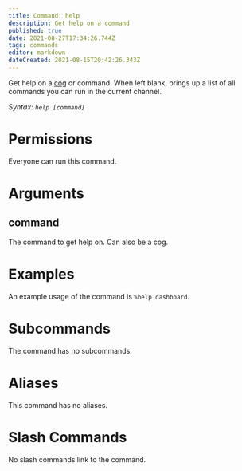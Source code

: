```yaml
---
title: Command: help
description: Get help on a command
published: true
date: 2021-08-27T17:34:26.744Z
tags: commands
editor: markdown
dateCreated: 2021-08-15T20:42:26.343Z
---
```


Get help on a [cog](/glossary/cog) or command. When left blank, brings up a list of all commands you can run in the current channel.

*Syntax: `help [command]`*

# Permissions

Everyone can run this command.

# Arguments

## command

The command to get help on. Can also be a cog.

# Examples

An example usage of the command is `%help dashboard`.

# Subcommands

The command has no subcommands.

# Aliases

This command has no aliases.

# Slash Commands

No slash commands link to the command.